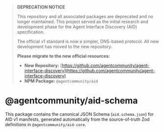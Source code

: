 > **DEPRECATION NOTICE**
>
> This repository and all associated packages are deprecated and no longer maintained. This project served as the initial research and development phase for the Agent Interface Discovery (AID) specification.
>
> The official v1 standard is now a simpler, DNS-based protocol. All new development has moved to the new repository.
>
> **Please migrate to the new official resources:**
> *   **New Repository:** [https://github.com/agentcommunity/agent-interface-discovery](https://github.com/agentcommunity/agent-interface-discovery)
> *   **NPM Package:** `@agentcommunity/aid`

# @agentcommunity/aid-schema

This package contains the canonical JSON Schema (`aid.schema.json`) for AID v1 manifests, generated automatically from the source-of-truth Zod definitions in `@agentcommunity/aid-core`.